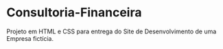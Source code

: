 # Consultoria-Financeira
Projeto em HTML e CSS para entrega do Site de Desenvolvimento de uma Empresa fictícia. 
